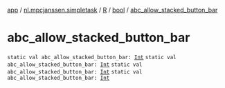 [app](../../../index.md) / [nl.mpcjanssen.simpletask](../../index.md) / [R](../index.md) / [bool](index.md) / [abc_allow_stacked_button_bar](.)

# abc_allow_stacked_button_bar

`static val abc_allow_stacked_button_bar: `[`Int`](https://kotlinlang.org/api/latest/jvm/stdlib/kotlin/-int/index.html)
`static val abc_allow_stacked_button_bar: `[`Int`](https://kotlinlang.org/api/latest/jvm/stdlib/kotlin/-int/index.html)
`static val abc_allow_stacked_button_bar: `[`Int`](https://kotlinlang.org/api/latest/jvm/stdlib/kotlin/-int/index.html)
`static val abc_allow_stacked_button_bar: `[`Int`](https://kotlinlang.org/api/latest/jvm/stdlib/kotlin/-int/index.html)